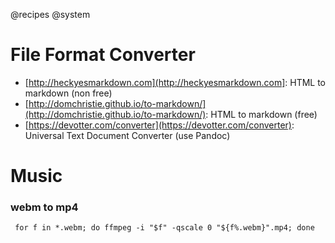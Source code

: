 @recipes
@system

# File Format Converter

* [http://heckyesmarkdown.com](http://heckyesmarkdown.com]: HTML to markdown (non free)
* [http://domchristie.github.io/to-markdown/](http://domchristie.github.io/to-markdown/): HTML to markdown (free)
* [https://devotter.com/converter](https://devotter.com/converter): Universal Text Document Converter (use Pandoc)


# Music

### webm to mp4
     for f in *.webm; do ffmpeg -i "$f" -qscale 0 "${f%.webm}".mp4; done



